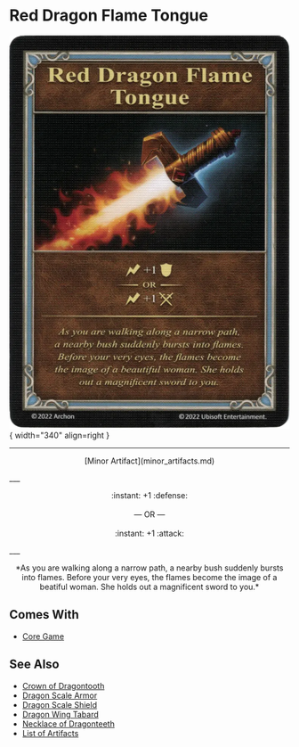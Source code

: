 # Red Dragon Flame Tongue

![Red Dragon Flame Tongue](../assets/artifacts_minor-red_dragon_flame_tongue.webp){ width="340" align=right }
___
<p style="text-align: center;" markdown>[Minor Artifact](minor_artifacts.md)</p>
___
<p style="text-align: center;" markdown>:instant: +1 :defense:<br><br>— OR —<br><br>:instant: +1 :attack:</p>
___
<p style="text-align: center;" markdown>*As you are walking along a narrow path, a nearby bush suddenly bursts into flames. Before your very eyes, the flames become the image of a beatiful woman. She holds out a magnificent sword to you.*</p>


## Comes With

- [Core Game](../content.md)


## See Also

- [Crown of Dragontooth](crown_of_dragontooth.md)
- [Dragon Scale Armor](dragon_scale_armor.md)
- [Dragon Scale Shield](dragon_scale_shield.md)
- [Dragon Wing Tabard](dragon_wing_tabard.md)
- [Necklace of Dragonteeth](necklace_of_dragonteeth.md)
- [List of Artifacts](../artifacts.md)
